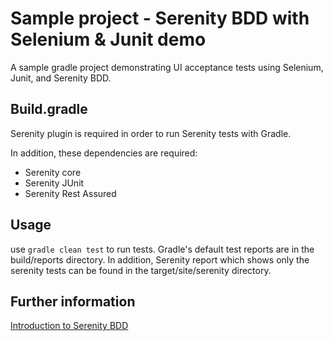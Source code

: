 # Sample project - Serenity BDD with Selenium & Junit demo
A sample gradle project demonstrating UI acceptance tests using Selenium, Junit, and Serenity BDD.

## Build.gradle
Serenity plugin is required in order to run Serenity tests with Gradle.

In addition, these dependencies are required:
- Serenity core
- Serenity JUnit
- Serenity Rest Assured

## Usage 
use `gradle clean test` to run tests.
Gradle's default test reports are in the build/reports directory. In addition, Serenity report which shows only the serenity tests can be found in the target/site/serenity directory. 

## Further information
[Introduction to Serenity BDD](http://thucydides.info/docs/articles/introduction-to-serenity-with-junit.html)

